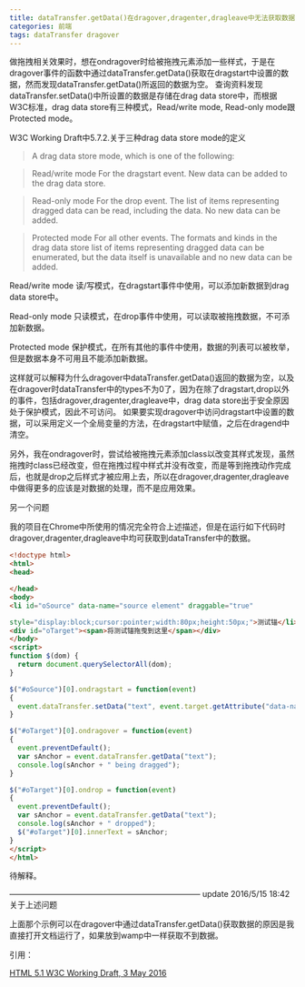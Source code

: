 ```yaml
---
title: dataTransfer.getData()在dragover,dragenter,dragleave中无法获取数据的问题
categories: 前端
tags: dataTransfer dragover
---
```


做拖拽相关效果时，想在ondragover时给被拖拽元素添加一些样式，于是在dragover事件的函数中通过dataTransfer.getData()获取在dragstart中设置的数据，然而发现dataTransfer.getData()所返回的数据为空。
查询资料发现dataTransfer.setData()中所设置的数据是存储在drag data store中，而根据W3C标准，drag data store有三种模式，Read/write mode, Read-only mode跟Protected mode。

W3C Working Draft中5.7.2.关于三种drag data store mode的定义

> A drag data store mode, which is one of the following:

> Read/write mode
For the dragstart event. New data can be added to the drag data store.

> Read-only mode
For the drop event. The list of items representing dragged data can be read, including the data. No new data can be added.

> Protected mode
For all other events. The formats and kinds in the drag data store list of items representing dragged data can be enumerated, but the data itself is unavailable and no new data can be added.


Read/write mode
读/写模式，在dragstart事件中使用，可以添加新数据到drag data store中。

Read-only mode
只读模式，在drop事件中使用，可以读取被拖拽数据，不可添加新数据。

Protected mode
保护模式，在所有其他的事件中使用，数据的列表可以被枚举，但是数据本身不可用且不能添加新数据。


这样就可以解释为什么dragover中dataTransfer.getData()返回的数据为空，以及在dragover时dataTransfer中的types不为0了，因为在除了dragstart,drop以外的事件，包括dragover,dragenter,dragleave中，drag data store出于安全原因处于保护模式，因此不可访问。
如果要实现dragover中访问dragstart中设置的数据，可以采用定义一个全局变量的方法，在dragstart中赋值，之后在dragend中清空。

另外，我在ondragover时，尝试给被拖拽元素添加class以改变其样式发现，虽然拖拽时class已经改变，但在拖拽过程中样式并没有改变，而是等到拖拽动作完成后，也就是drop之后样式才被应用上去，所以在dragover,dragenter,dragleave中做得更多的应该是对数据的处理，而不是应用效果。



另一个问题


我的项目在Chrome中所使用的情况完全符合上述描述，但是在运行如下代码时dragover,dragenter,dragleave中均可获取到dataTransfer中的数据。

```html
<!doctype html>
<html>
<head>

</head>
<body>
<li id="oSource" data-name="source element" draggable="true" 

style="display:block;cursor:pointer;width:80px;height:50px;">测试锚</li>
<div id="oTarget"><span>将测试锚拖曳到这里</span></div>
</body>
<script>
function $(dom) {
  return document.querySelectorAll(dom);
}

$("#oSource")[0].ondragstart = function(event)
{
  event.dataTransfer.setData("text", event.target.getAttribute("data-name"));
}

$("#oTarget")[0].ondragover = function(event)
{
  event.preventDefault();
  var sAnchor = event.dataTransfer.getData("text");
  console.log(sAnchor + " being dragged");
}

$("#oTarget")[0].ondrop = function(event)
{
  event.preventDefault();
  var sAnchor = event.dataTransfer.getData("text");
  console.log(sAnchor + " dropped");
  $("#oTarget")[0].innerText = sAnchor;
}
</script>
</html>
```


待解释。

————————————————————————
update 2016/5/15 18:42
关于上述问题

上面那个示例可以在dragover中通过dataTransfer.getData()获取数据的原因是我直接打开文档运行了，如果放到wamp中一样获取不到数据。



引用：

[HTML 5.1 W3C Working Draft, 3 May 2016](https://www.w3.org/TR/html51/editing.html#drag-and-drop)